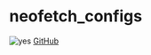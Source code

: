 # neofetch_configs
![yes](https://github.githubassets.com/images/modules/logos_page/GitHub-Mark.png) 
[GitHub](https://github.com)
